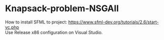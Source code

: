 # Knapsack-problem-NSGAII
How to install SFML to project: https://www.sfml-dev.org/tutorials/2.6/start-vc.php
<br>
Use Release x86 configuration on Visual Studio.
